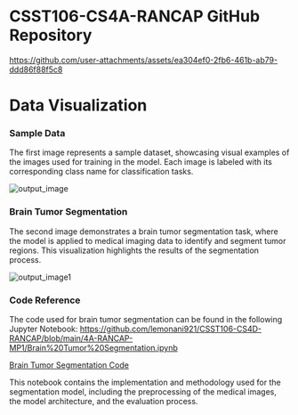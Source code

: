 # CSST106-CS4A-RANCAP GitHub Repository

https://github.com/user-attachments/assets/ea304ef0-2fb6-461b-ab79-ddd86f88f5c8

# Data Visualization

### Sample Data
The first image represents a sample dataset, showcasing visual examples of the images used for training in the model. Each image is labeled with its corresponding class name for classification tasks.

![output_image](https://github.com/user-attachments/assets/6b953c1c-d7dd-473e-94b7-b44eeff9f18c)

### Brain Tumor Segmentation
The second image demonstrates a brain tumor segmentation task, where the model is applied to medical imaging data to identify and segment tumor regions. This visualization highlights the results of the segmentation process.

![output_image1](https://github.com/user-attachments/assets/91b1fdfc-1b4c-4092-8a7f-259ce9e1062d)

### Code Reference
The code used for brain tumor segmentation can be found in the following Jupyter Notebook: https://github.com/lemonani921/CSST106-CS4D-RANCAP/blob/main/4A-RANCAP-MP1/Brain%20Tumor%20Segmentation.ipynb

[Brain Tumor Segmentation Code](https://www.kaggle.com/code/mohammed165/99-classification-with-grad-cam-segmentation)

This notebook contains the implementation and methodology used for the segmentation model, including the preprocessing of the medical images, the model architecture, and the evaluation process.


